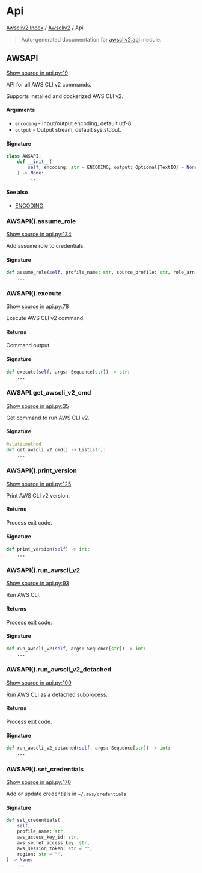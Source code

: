 # Api

[Awscliv2 Index](../README.md#awscliv2-index) /
[Awscliv2](./index.md#awscliv2) /
Api

> Auto-generated documentation for [awscliv2.api](https://github.com/youtype/awscliv2/blob/main/awscliv2/api.py) module.

## AWSAPI

[Show source in api.py:19](https://github.com/youtype/awscliv2/blob/main/awscliv2/api.py#L19)

API for all AWS CLI v2 commands.

Supports installed and dockerized AWS CLI v2.

#### Arguments

- `encoding` - Input/output encoding, default utf-8.
- `output` - Output stream, default sys.stdout.

#### Signature

```python
class AWSAPI:
    def __init__(
        self, encoding: str = ENCODING, output: Optional[TextIO] = None
    ) -> None:
        ...
```

#### See also

- [ENCODING](./constants.md#encoding)

### AWSAPI().assume_role

[Show source in api.py:134](https://github.com/youtype/awscliv2/blob/main/awscliv2/api.py#L134)

Add assume role to credentials.

#### Signature

```python
def assume_role(self, profile_name: str, source_profile: str, role_arn: str) -> None:
    ...
```

### AWSAPI().execute

[Show source in api.py:78](https://github.com/youtype/awscliv2/blob/main/awscliv2/api.py#L78)

Execute AWS CLI v2 command.

#### Returns

Command output.

#### Signature

```python
def execute(self, args: Sequence[str]) -> str:
    ...
```

### AWSAPI.get_awscli_v2_cmd

[Show source in api.py:35](https://github.com/youtype/awscliv2/blob/main/awscliv2/api.py#L35)

Get command to run AWS CLI v2.

#### Signature

```python
@staticmethod
def get_awscli_v2_cmd() -> List[str]:
    ...
```

### AWSAPI().print_version

[Show source in api.py:125](https://github.com/youtype/awscliv2/blob/main/awscliv2/api.py#L125)

Print AWS CLI v2 version.

#### Returns

Process exit code.

#### Signature

```python
def print_version(self) -> int:
    ...
```

### AWSAPI().run_awscli_v2

[Show source in api.py:93](https://github.com/youtype/awscliv2/blob/main/awscliv2/api.py#L93)

Run AWS CLI.

#### Returns

Process exit code.

#### Signature

```python
def run_awscli_v2(self, args: Sequence[str]) -> int:
    ...
```

### AWSAPI().run_awscli_v2_detached

[Show source in api.py:109](https://github.com/youtype/awscliv2/blob/main/awscliv2/api.py#L109)

Run AWS CLI as a detached subprocess.

#### Returns

Process exit code.

#### Signature

```python
def run_awscli_v2_detached(self, args: Sequence[str]) -> int:
    ...
```

### AWSAPI().set_credentials

[Show source in api.py:170](https://github.com/youtype/awscliv2/blob/main/awscliv2/api.py#L170)

Add or update credentials in `~/.aws/credentials`.

#### Signature

```python
def set_credentials(
    self,
    profile_name: str,
    aws_access_key_id: str,
    aws_secret_access_key: str,
    aws_session_token: str = "",
    region: str = "",
) -> None:
    ...
```
